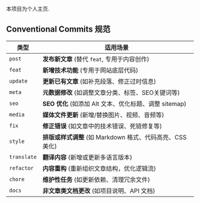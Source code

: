 本项目为个人主页.

## Conventional Commits 规范

| 类型            | 适用场景                                                                 |
|-----------------|-------------------------------------------------------------------------|
| `post`          | **发布新文章** (替代 `feat`, 专用于内容创作)                              |
| `feat`          | **新增技术功能** (专用于网站底层代码)                              |
| `update`        | **更新已有文章** (如补充段落、修正过时信息)                                |
| `meta`          | **元数据修改** (如调整文章分类、标签、SEO关键词等)                         |
| `seo`           | **SEO 优化** (如添加 Alt 文本、优化标题、调整 sitemap)                    |
| `media`         | **媒体文件更新** (新增/替换图片、视频、音频等)                             |
| `fix`           | **修正错误** (如文章中的技术错误、死链修复等)                              |
| `style`         | **排版或样式调整** (如 Markdown 格式、代码高亮、CSS 美化)                 |
| `translate`     | **翻译内容** (新增或更新多语言版本)                                       |
| `refactor`      | **内容重构** (重新组织文章结构，优化逻辑流)                               |
| `chore`         | **维护性任务** (如更新依赖、清理冗余文件)                                 |
| `docs`          | **非文章类文档更改** (如项目说明、API 文档)                              |